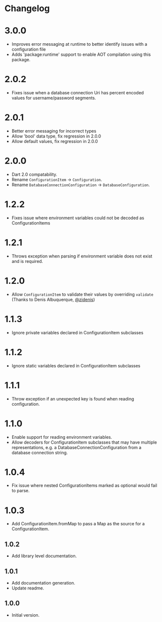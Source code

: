 # Changelog

# 3.0.0

- Improves error messaging at runtime to better identify issues with a configuration file
- Adds 'package:runtime' support to enable AOT compilation using this package.

# 2.0.2
- Fixes issue when a database connection Uri has percent encoded values for username/password segments.

# 2.0.1

- Better error messaging for incorrect types
- Allow 'bool' data type, fix regression in 2.0.0
- Allow default values, fix regression in 2.0.0

# 2.0.0

- Dart 2.0 compatability.
- Rename `ConfigurationItem` -> `Configuration`.
- Rename `DatabaseConnectionConfiguration` -> `DatabaseConfiguration`.

# 1.2.2

- Fixes issue where environment variables could not be decoded as ConfigurationItems

# 1.2.1

- Throws exception when parsing if environment variable does not exist and is required.

# 1.2.0

- Allow `ConfigurationItem` to validate their values by overriding `validate` (Thanks to Denis Albuquerque, [@zidenis](https://github.com/zidenis))

# 1.1.3

- Ignore private variables declared in ConfigurationItem subclasses

# 1.1.2

- Ignore static variables declared in ConfigurationItem subclasses

# 1.1.1

- Throw exception if an unexpected key is found when reading configuration.

# 1.1.0

- Enable support for reading environment variables.
- Allow decoders for ConfigurationItem subclasses that may have multiple representations, e.g. a DatabaseConnectionConfiguration from a database connection string.

# 1.0.4

- Fix issue where nested ConfigurationItems marked as optional would fail to parse.

# 1.0.3

- Add ConfigurationItem.fromMap to pass a Map as the source for a ConfigurationItem.

## 1.0.2

- Add library level documentation.

## 1.0.1

- Add documentation generation.
- Update readme.

## 1.0.0

- Initial version.


